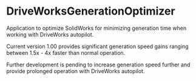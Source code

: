 # DriveWorksGenerationOptimizer

Application to optimize SolidWorks for minimizing generation time when working with DriveWorks autopilot.

Current version 1.00 provides significant generation speed gains ranging between 1.5x - 4x faster than normal operation.

Further development is pending to increase generation speed further and provide prolonged operation with DriveWorks autopilot.
